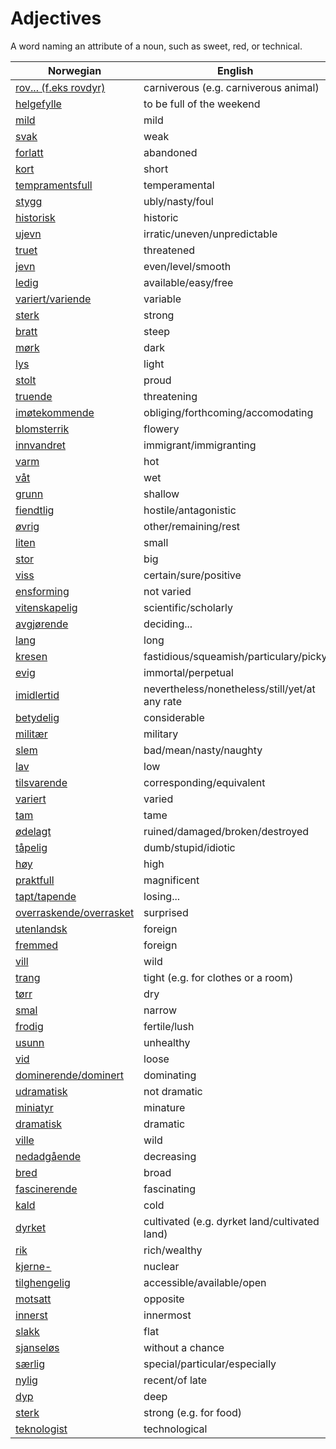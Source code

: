 # Adjectives

A word naming an attribute of a noun, such as sweet, red, or technical.

| Norwegian | English |
| --- | --- |
| [rov... (f.eks rovdyr)](https://www.ordnett.no/search?language=no&phrase=rov...%20(f.eks%20rovdyr)) | carniverous (e.g. carniverous animal) |
| [helgefylle](https://www.ordnett.no/search?language=no&phrase=helgefylle) | to be full of the weekend |
| [mild](https://www.ordnett.no/search?language=no&phrase=mild) | mild |
| [svak](https://www.ordnett.no/search?language=no&phrase=svak) | weak |
| [forlatt](https://www.ordnett.no/search?language=no&phrase=forlatt) | abandoned |
| [kort](https://www.ordnett.no/search?language=no&phrase=kort) | short |
| [tempramentsfull](https://www.ordnett.no/search?language=no&phrase=tempramentsfull) | temperamental |
| [stygg](https://www.ordnett.no/search?language=no&phrase=stygg) | ubly/nasty/foul |
| [historisk](https://www.ordnett.no/search?language=no&phrase=historisk) | historic |
| [ujevn](https://www.ordnett.no/search?language=no&phrase=ujevn) | irratic/uneven/unpredictable |
| [truet](https://www.ordnett.no/search?language=no&phrase=truet) | threatened |
| [jevn](https://www.ordnett.no/search?language=no&phrase=jevn) | even/level/smooth |
| [ledig](https://www.ordnett.no/search?language=no&phrase=ledig) | available/easy/free |
| [variert/variende](https://www.ordnett.no/search?language=no&phrase=variert/variende) | variable |
| [sterk](https://www.ordnett.no/search?language=no&phrase=sterk) | strong |
| [bratt](https://www.ordnett.no/search?language=no&phrase=bratt) | steep |
| [mørk](https://www.ordnett.no/search?language=no&phrase=mørk) | dark |
| [lys](https://www.ordnett.no/search?language=no&phrase=lys) | light |
| [stolt](https://www.ordnett.no/search?language=no&phrase=stolt) | proud |
| [truende](https://www.ordnett.no/search?language=no&phrase=truende) | threatening |
| [imøtekommende](https://www.ordnett.no/search?language=no&phrase=imøtekommende) | obliging/forthcoming/accomodating |
| [blomsterrik](https://www.ordnett.no/search?language=no&phrase=blomsterrik) | flowery |
| [innvandret](https://www.ordnett.no/search?language=no&phrase=innvandret) | immigrant/immigranting |
| [varm](https://www.ordnett.no/search?language=no&phrase=varm) | hot |
| [våt](https://www.ordnett.no/search?language=no&phrase=våt) | wet |
| [grunn](https://www.ordnett.no/search?language=no&phrase=grunn) | shallow |
| [fiendtlig](https://www.ordnett.no/search?language=no&phrase=fiendtlig) | hostile/antagonistic |
| [øvrig](https://www.ordnett.no/search?language=no&phrase=øvrig) | other/remaining/rest |
| [liten](https://www.ordnett.no/search?language=no&phrase=liten) | small |
| [stor](https://www.ordnett.no/search?language=no&phrase=stor) | big |
| [viss](https://www.ordnett.no/search?language=no&phrase=viss) | certain/sure/positive |
| [ensforming](https://www.ordnett.no/search?language=no&phrase=ensforming) | not varied |
| [vitenskapelig](https://www.ordnett.no/search?language=no&phrase=vitenskapelig) | scientific/scholarly |
| [avgjørende](https://www.ordnett.no/search?language=no&phrase=avgjørende) | deciding... |
| [lang](https://www.ordnett.no/search?language=no&phrase=lang) | long |
| [kresen](https://www.ordnett.no/search?language=no&phrase=kresen) | fastidious/squeamish/particulary/picky |
| [evig](https://www.ordnett.no/search?language=no&phrase=evig) | immortal/perpetual |
| [imidlertid](https://www.ordnett.no/search?language=no&phrase=imidlertid) | nevertheless/nonetheless/still/yet/at any rate |
| [betydelig](https://www.ordnett.no/search?language=no&phrase=betydelig) | considerable |
| [militær](https://www.ordnett.no/search?language=no&phrase=militær) | military |
| [slem](https://www.ordnett.no/search?language=no&phrase=slem) | bad/mean/nasty/naughty |
| [lav](https://www.ordnett.no/search?language=no&phrase=lav) | low |
| [tilsvarende](https://www.ordnett.no/search?language=no&phrase=tilsvarende) | corresponding/equivalent |
| [variert](https://www.ordnett.no/search?language=no&phrase=variert) | varied |
| [tam](https://www.ordnett.no/search?language=no&phrase=tam) | tame |
| [ødelagt](https://www.ordnett.no/search?language=no&phrase=ødelagt) | ruined/damaged/broken/destroyed |
| [tåpelig](https://www.ordnett.no/search?language=no&phrase=tåpelig) | dumb/stupid/idiotic |
| [høy](https://www.ordnett.no/search?language=no&phrase=høy) | high |
| [praktfull](https://www.ordnett.no/search?language=no&phrase=praktfull) | magnificent |
| [tapt/tapende](https://www.ordnett.no/search?language=no&phrase=tapt/tapende) | losing... |
| [overraskende/overrasket](https://www.ordnett.no/search?language=no&phrase=overraskende/overrasket) | surprised |
| [utenlandsk](https://www.ordnett.no/search?language=no&phrase=utenlandsk) | foreign |
| [fremmed](https://www.ordnett.no/search?language=no&phrase=fremmed) | foreign |
| [vill](https://www.ordnett.no/search?language=no&phrase=vill) | wild |
| [trang](https://www.ordnett.no/search?language=no&phrase=trang) | tight (e.g. for clothes or a room) |
| [tørr](https://www.ordnett.no/search?language=no&phrase=tørr) | dry |
| [smal](https://www.ordnett.no/search?language=no&phrase=smal) | narrow |
| [frodig](https://www.ordnett.no/search?language=no&phrase=frodig) | fertile/lush |
| [usunn](https://www.ordnett.no/search?language=no&phrase=usunn) | unhealthy |
| [vid](https://www.ordnett.no/search?language=no&phrase=vid) | loose |
| [dominerende/dominert](https://www.ordnett.no/search?language=no&phrase=dominerende/dominert) | dominating |
| [udramatisk](https://www.ordnett.no/search?language=no&phrase=udramatisk) | not dramatic |
| [miniatyr](https://www.ordnett.no/search?language=no&phrase=miniatyr) | minature |
| [dramatisk](https://www.ordnett.no/search?language=no&phrase=dramatisk) | dramatic |
| [ville](https://www.ordnett.no/search?language=no&phrase=ville) | wild |
| [nedadgående](https://www.ordnett.no/search?language=no&phrase=nedadgående) | decreasing |
| [bred](https://www.ordnett.no/search?language=no&phrase=bred) | broad |
| [fascinerende](https://www.ordnett.no/search?language=no&phrase=fascinerende) | fascinating |
| [kald](https://www.ordnett.no/search?language=no&phrase=kald) | cold |
| [dyrket](https://www.ordnett.no/search?language=no&phrase=dyrket) | cultivated (e.g. dyrket land/cultivated land) |
| [rik](https://www.ordnett.no/search?language=no&phrase=rik) | rich/wealthy |
| [kjerne-](https://www.ordnett.no/search?language=no&phrase=kjerne-) | nuclear |
| [tilghengelig](https://www.ordnett.no/search?language=no&phrase=tilghengelig) | accessible/available/open |
| [motsatt](https://www.ordnett.no/search?language=no&phrase=motsatt) | opposite |
| [innerst](https://www.ordnett.no/search?language=no&phrase=innerst) | innermost |
| [slakk](https://www.ordnett.no/search?language=no&phrase=slakk) | flat |
| [sjanseløs](https://www.ordnett.no/search?language=no&phrase=sjanseløs) | without a chance |
| [særlig](https://www.ordnett.no/search?language=no&phrase=særlig) | special/particular/especially |
| [nylig](https://www.ordnett.no/search?language=no&phrase=nylig) | recent/of late |
| [dyp](https://www.ordnett.no/search?language=no&phrase=dyp) | deep |
| [sterk](https://www.ordnett.no/search?language=no&phrase=sterk) | strong (e.g. for food) |
| [teknologist](https://www.ordnett.no/search?language=no&phrase=teknologist) | technological |

